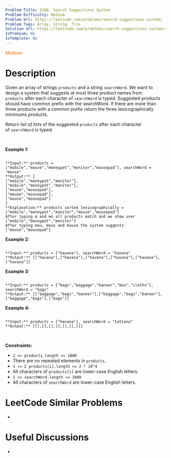 ```yaml
---
Problem Title: 1268. Search Suggestions System
Problem Difficulty: Medium
Problem Url: https://leetcode.com/problems/search-suggestions-system/
Problem Tags: Array, String, Trie
Solution Url: https://leetcode.com/problems/search-suggestions-system/solution/
IsPremium: No
IsTemplate: No
---
```


<span style="color: rgb(239, 108, 0);">Medium</span>

# Description

Given an array of strings `products` and a string `searchWord`. We want to design a system that suggests at most three product names from `products` after each character of `searchWord` is typed. Suggested products should have common prefix with the searchWord. If there are more than three products with a common prefix return the three lexicographically minimums products.


Return *list of lists* of the suggested `products` after each character of `searchWord` is typed. 


 


**Example 1:**



```

**Input:** products = ["mobile","mouse","moneypot","monitor","mousepad"], searchWord = "mouse"
**Output:** [
["mobile","moneypot","monitor"],
["mobile","moneypot","monitor"],
["mouse","mousepad"],
["mouse","mousepad"],
["mouse","mousepad"]
]
**Explanation:** products sorted lexicographically = ["mobile","moneypot","monitor","mouse","mousepad"]
After typing m and mo all products match and we show user ["mobile","moneypot","monitor"]
After typing mou, mous and mouse the system suggests ["mouse","mousepad"]

```

**Example 2:**



```

**Input:** products = ["havana"], searchWord = "havana"
**Output:** [["havana"],["havana"],["havana"],["havana"],["havana"],["havana"]]

```

**Example 3:**



```

**Input:** products = ["bags","baggage","banner","box","cloths"], searchWord = "bags"
**Output:** [["baggage","bags","banner"],["baggage","bags","banner"],["baggage","bags"],["bags"]]

```

**Example 4:**



```

**Input:** products = ["havana"], searchWord = "tatiana"
**Output:** [[],[],[],[],[],[],[]]

```

 


**Constraints:**


* `1 <= products.length <= 1000`
* There are no repeated elements in `products`.
* `1 <= Σ products[i].length <= 2 * 10^4`
* All characters of `products[i]` are lower-case English letters.
* `1 <= searchWord.length <= 1000`
* All characters of `searchWord` are lower-case English letters.




# LeetCode Similar Problems

- []()

# Useful Discussions

- []()
